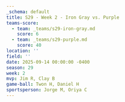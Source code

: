 ```yaml
---
_schema: default
title: S29 - Week 2 - Iron Gray vs. Purple
teams-score:
  - team: _teams/s29-iron-gray.md
    score: 6
  - team: _teams/s29-purple.md
    score: 40
location: ''
field: ''
date: 2025-09-14 00:00:00 -0400
season: 29
week: 2
mvp: Jim R, Clay B
game-ball: Twon H, Daniel H
sportsperson: Jorge M, Oriya C
---
```


